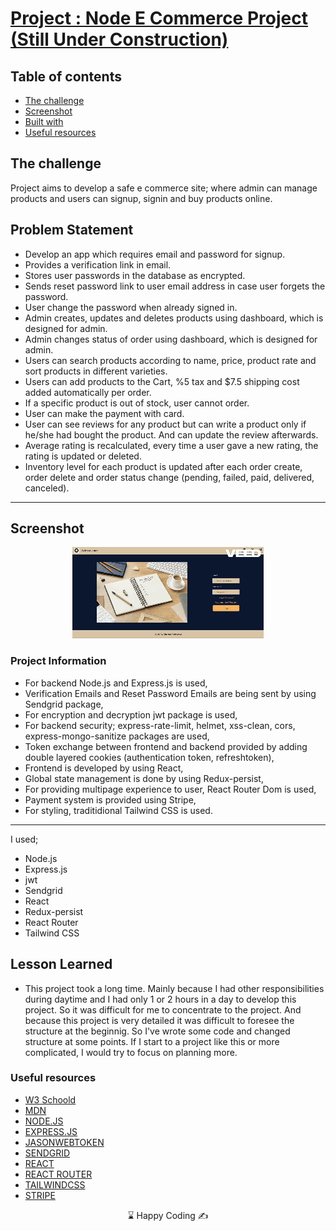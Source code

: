 # [Project : Node E Commerce Project (Still Under Construction)]()
## Table of contents

  - [The challenge](#the-challenge)
  - [Screenshot](#screenshot)
  - [Built with](#built-with)
  - [Useful resources](#useful-resources)



## The challenge
Project aims to develop a safe e commerce site; where admin can manage products and users can signup, signin and buy products online.

## Problem Statement

- Develop an app which requires email and password for signup. 
- Provides a verification link in email.
- Stores user passwords in the database as encrypted.
- Sends reset password link to user email address in case user forgets the password.
- User change the password when already signed in.
- Admin creates, updates and deletes products using dashboard, which is designed for admin.
- Admin changes status of order using dashboard, which is designed for admin.
- Users can search products according to name, price, product rate and sort products in different varieties. 
- Users can add products to the Cart, %5 tax and $7.5 shipping cost added automatically per order.
- If a specific product is out of stock, user cannot order.
- User can make the payment with card.
- User can see reviews for any product but can write a product only if he/she had bought the product. And can update the review afterwards.
- Average rating is recalculated, every time a user gave a new rating, the rating is updated or deleted.
- Inventory level for each product is updated after each order create, order delete and order status change (pending, failed, paid, delivered, canceled).
<hr>




## Screenshot
<p align="center">
<img src="E-Commerce1 (1).gif" alt="gif">
</p>





### Project Information
- For backend Node.js and Express.js is used,
- Verification Emails and Reset Password Emails are being sent by using Sendgrid package,
- For encryption and decryption jwt package is used,
- For backend security; express-rate-limit, helmet, xss-clean, cors, express-mongo-sanitize packages are used,
- Token exchange between frontend and backend provided by adding double layered cookies (authentication token, refreshtoken),
- Frontend is developed by using React,
- Global state management is done by using Redux-persist,
- For providing multipage experience to user, React Router Dom is used,
- Payment system is provided using Stripe,
- For styling, traditidional Tailwind CSS is used.

------
I used;
- Node.js
- Express.js
- jwt
- Sendgrid
- React
- Redux-persist
- React Router
- Tailwind CSS





## Lesson Learned

- This project took a long time. Mainly because I had other responsibilities during daytime and I had only 1 or 2 hours in a day to develop this project. So it was difficult for me to concentrate to the project. And because this project is very detailed it was difficult to foresee the structure at the beginnig. So I've wrote some code and changed structure at some points. If I start to a project like this or more complicated, I would try to focus on planning more. 

### Useful resources

- [W3 Schoold](https://www.w3schools.com/) 
- [MDN](https://developer.mozilla.org/en-US/)
- [NODE.JS](https://nodejs.org/dist/latest-v16.x/docs/api/fs.html)
- [EXPRESS.JS](https://expressjs.com/)
- [JASONWEBTOKEN](https://jwt.io/introduction)
- [SENDGRID](https://sendgrid.com/en-us)
- [REACT](https://reactjs.org/) 
- [REACT ROUTER](https://reactrouter.com/en/main) 
- [TAILWINDCSS](https://styled-components.com/)
- [STRIPE](https://docs.stripe.com/)









<center> &#8987; Happy Coding  &#9997; </center>
